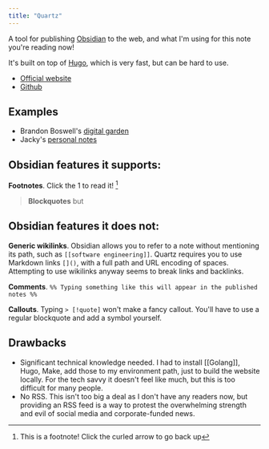```yaml
---
title: "Quartz"
---
```


A tool for publishing [Obsidian](notes/obsidian) to the web, and what I'm using for this note you're reading now!

It's built on top of [Hugo](notes/Hugo), which is very fast, but can be hard to use. 

- [Official website](http://quartz.jzhao.xyz/)
- [Github](https://github.com/jackyzha0/quartz)

## Examples

- Brandon Boswell's [digital garden](https://brandonkboswell.com/)
- Jacky's [personal notes](https://jzhao.xyz/)

## Obsidian features it supports:

**Footnotes**. Click the 1 to read it! [^1]

> **Blockquotes** but



## Obsidian features it does not:

**Generic wikilinks**. Obsidian allows you to refer to a note without mentioning its path, such as `[[software engineering]]`. Quartz requires you to use Markdown links `[]()`, with a full path and URL encoding of spaces. Attempting to use wikilinks anyway seems to break links and backlinks. 

**Comments**. `%% Typing something like this will appear in the published notes %%`

**Callouts**. Typing `> [!quote]` won't make a fancy callout. You'll have to use a regular blockquote and add a symbol yourself. 

## Drawbacks
- Significant technical knowledge needed. I had to install [[Golang]], Hugo, Make, add those to my environment path, just to build the website locally. For the tech savvy it doesn't feel like much, but this is too difficult for many people. 
- No RSS. This isn't too big a deal as I don't have any readers now, but providing an RSS feed is a way to protest the overwhelming strength and evil of social media and corporate-funded news. 

[^1]: This is a footnote! Click the curled arrow to go back up